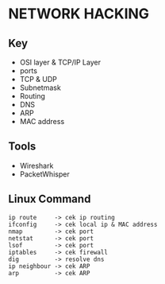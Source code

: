 # NETWORK HACKING

## Key
- OSI layer & TCP/IP Layer
- ports
- TCP & UDP
- Subnetmask
- Routing
- DNS
- ARP
- MAC address

## Tools
- Wireshark
- PacketWhisper

## Linux Command
```
ip route     -> cek ip routing
ifconfig     -> cek local ip & MAC address
nmap         -> cek port
netstat      -> cek port 
lsof         -> cek port
iptables     -> cek firewall
dig          -> resolve dns
ip neighbour -> cek ARP
arp          -> cek ARP
```
